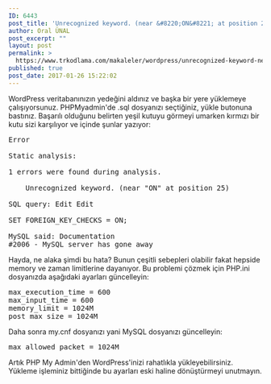 ```yaml
---
ID: 6443
post_title: 'Unrecognized keyword. (near &#8220;ON&#8221; at position 25) Hatası ve Çözümü'
author: Oral ÜNAL
post_excerpt: ""
layout: post
permalink: >
  https://www.trkodlama.com/makaleler/wordpress/unrecognized-keyword-near-on-at-position-25-hatasi-cozumu-6443.html
published: true
post_date: 2017-01-26 15:22:02
---
```

WordPress veritabanınızın yedeğini aldınız ve başka bir yere yüklemeye çalışıyorsunuz. PHPMyadmin'de .sql dosyanızı seçtiğiniz, yükle butonuna bastınız. Başarılı olduğunu belirten yeşil kutuyu görmeyi umarken kırmızı bir kutu sizi karşılıyor ve içinde şunlar yazıyor:
<pre class="prettyprint lang-rst" data-start-line="1" data-visibility="visible" data-highlight="" data-caption="">Error

Static analysis:

1 errors were found during analysis.

    Unrecognized keyword. (near "ON" at position 25)

SQL query: Edit Edit

SET FOREIGN_KEY_CHECKS = ON;

MySQL said: Documentation
#2006 - MySQL server has gone away</pre>
Hayda, ne alaka şimdi bu hata? Bunun çeşitli sebepleri olabilir fakat hepside memory ve zaman limitlerine dayanıyor. Bu problemi çözmek için PHP.ini dosyanızda aşağıdaki ayarları güncelleyin:
<pre class="prettyprint lang-ini" data-start-line="1" data-visibility="visible" data-highlight="" data-caption="">max_execution_time = 600 
max_input_time = 600 
memory_limit = 1024M 
post_max_size = 1024M</pre>
Daha sonra my.cnf dosyanızı yani MySQL dosyanızı güncelleyin:
<pre class="prettyprint lang-ini" data-start-line="1" data-visibility="visible" data-highlight="" data-caption="">max_allowed_packet = 1024M</pre>
Artık PHP My Admin'den WordPress'inizi rahatlıkla yükleyebilirsiniz. Yükleme işleminiz bittiğinde bu ayarları eski haline dönüştürmeyi unutmayın.